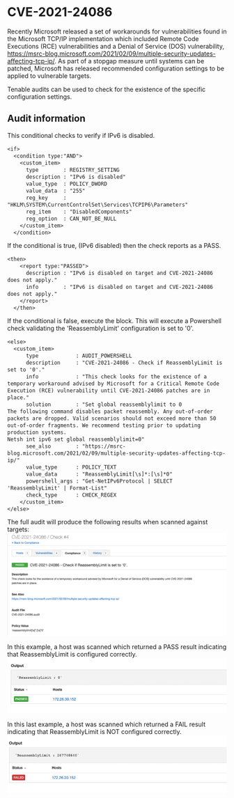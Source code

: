 # CVE-2021-24086
Recently Microsoft released a set of workarounds for vulnerabilities found in the Microsoft TCP/IP implementation which included Remote Code Executions (RCE) vulnerabilities and a Denial of Service (DOS) vulnerability, https://msrc-blog.microsoft.com/2021/02/09/multiple-security-updates-affecting-tcp-ip/. As part of a stopgap measure until systems can be patched, Microsoft has released recommended configuration settings to be applied to vulnerable targets.

Tenable audits can be used to check for the existence of the specific configuration settings.

## Audit information




This conditional checks to verify if IPv6 is disabled.

```
<if>
  <condition type:"AND">
    <custom_item>
      type        : REGISTRY_SETTING
      description : "IPv6 is disabled"
      value_type  : POLICY_DWORD
      value_data  : "255"
      reg_key     : "HKLM\SYSTEM\CurrentControlSet\Services\TCPIP6\Parameters"
      reg_item    : "DisabledComponents"
      reg_option  : CAN_NOT_BE_NULL
    </custom_item>
  </condition>
```

If the conditional is true, (IPv6 disabled) then the check reports as a PASS.

```
<then>
    <report type:"PASSED">
      description : "IPv6 is disabled on target and CVE-2021-24086 does not apply."
      info        : "IPv6 is disabled on target and CVE-2021-24086 does not apply."
    </report>
  </then>
```

If the conditional is false, execute the <else></else> block. This will execute a Powershell check validating the 'ReassemblyLimit' configuration is set to '0'.
```
<else>
  <custom_item>
      type            : AUDIT_POWERSHELL
      description     : "CVE-2021-24086 - Check if ReassemblyLimit is set to '0'."
      info            : "This check looks for the existence of a temporary workaround advised by Microsoft for a Critical Remote Code Execution (RCE) vulnerability until CVE-2021-24086 patches are in place."
      solution        : "Set global reassemblylimit to 0
The following command disables packet reassembly. Any out-of-order packets are dropped. Valid scenarios should not exceed more than 50 out-of-order fragments. We recommend testing prior to updating production systems.
Netsh int ipv6 set global reassemblylimit=0"
      see_also        : "https://msrc-blog.microsoft.com/2021/02/09/multiple-security-updates-affecting-tcp-ip/"
      value_type      : POLICY_TEXT
      value_data      : "ReassemblyLimit[\s]*:[\s]*0"
      powershell_args : "Get-NetIPv6Protocol | SELECT 'ReassemblyLimit' | Format-List"
      check_type      : CHECK_REGEX
    </custom_item>
</else>
```


The full audit will produce the following results when scanned against targets:
![Nessus 1](images/nessus1.png)

In this example, a host was scanned which returned a PASS result indicating that ReassemblyLimit is configured correctly.
![Nessus 2](images/nessus2.png)

In this last example, a host was scanned which returned a FAIL result indicating that ReassemblyLimit is NOT configured correctly.
![Nessus 3](images/nessus3.png)
